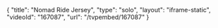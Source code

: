 {
    "title": "Nomad Ride Jersey",
    "type": "solo",
    "layout": "iframe-static",
    "videoId": "167087",
    "url": "\/tvpembed\/167087"
}